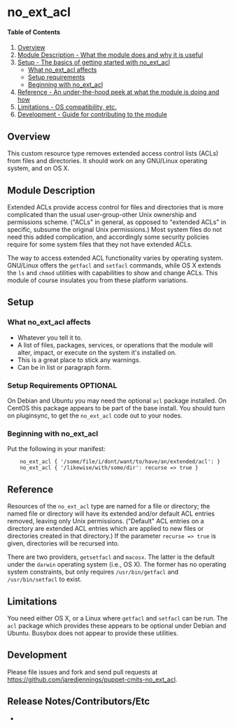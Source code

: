 # no_ext_acl

#### Table of Contents

1. [Overview](#overview)
2. [Module Description - What the module does and why it is useful](#module-description)
3. [Setup - The basics of getting started with no_ext_acl](#setup)
    * [What no_ext_acl affects](#what-no_ext_acl-affects)
    * [Setup requirements](#setup-requirements)
    * [Beginning with no_ext_acl](#beginning-with-no_ext_acl)
5. [Reference - An under-the-hood peek at what the module is doing and how](#reference)
5. [Limitations - OS compatibility, etc.](#limitations)
6. [Development - Guide for contributing to the module](#development)

## Overview

This custom resource type removes extended access control lists (ACLs)
from files and directories. It should work on any GNU/Linux operating
system, and on OS X.


## Module Description

Extended ACLs provide access control for files and directories that is
more complicated than the usual user-group-other Unix ownership and
permissions scheme. ("ACLs" in general, as opposed to "extended ACLs"
in specific, subsume the original Unix permissions.)  Most system
files do not need this added complication, and accordingly some
security policies require for some system files that they not have
extended ACLs.

The way to access extended ACL functionality varies by operating
system. GNU/Linux offers the `getfacl` and `setfacl` commands, while
OS X extends the `ls` and `chmod` utilities with capabilities to show
and change ACLs. This module of course insulates you from these
platform variations.

## Setup

### What no_ext_acl affects

* Whatever you tell it to.
* A list of files, packages, services, or operations that the module will alter,
  impact, or execute on the system it's installed on.
* This is a great place to stick any warnings.
* Can be in list or paragraph form.

### Setup Requirements **OPTIONAL**

On Debian and Ubuntu you may need the optional `acl` package
installed. On CentOS this package appears to be part of the base
install. You should turn on pluginsync, to get the `no_ext_acl` code
out to your nodes.


### Beginning with no_ext_acl

Put the following in your manifest:

```
    no_ext_acl { '/some/file/i/dont/want/to/have/an/extended/acl': }
    no_ext_acl { '/likewise/with/some/dir': recurse => true }
```

## Reference

Resources of the `no_ext_acl` type are named for a file or directory;
the named file or directory will have its extended and/or default ACL
entries removed, leaving only Unix permissions. ("Default" ACL entries
on a directory are extended ACL entries which are applied to new files
or directories created in that directory.) If the parameter `recurse
=> true` is given, directories will be recursed into.

There are two providers, `getsetfacl` and `macosx`. The latter is the
default under the `darwin` operating system (i.e., OS X). The former
has no operating system constraints, but only requires
`/usr/bin/getfacl` and `/usr/bin/setfacl` to exist.

## Limitations

You need either OS X, or a Linux where `getfacl` and `setfacl` can be
run. The `acl` package which provides these appears to be optional
under Debian and Ubuntu. Busybox does not appear to provide these
utilities.

## Development

Please file issues and fork and send pull requests at
https://github.com/jaredjennings/puppet-cmits-no_ext_acl.


## Release Notes/Contributors/Etc

-
